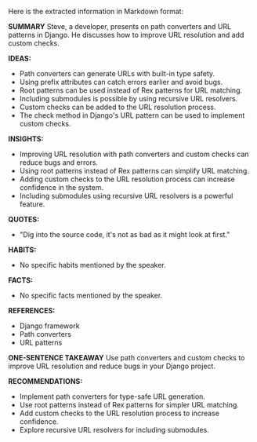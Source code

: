 Here is the extracted information in Markdown format:

**SUMMARY**
Steve, a developer, presents on path converters and URL patterns in Django. He discusses how to improve URL resolution and add custom checks.

**IDEAS:**
* Path converters can generate URLs with built-in type safety.
* Using prefix attributes can catch errors earlier and avoid bugs.
* Root patterns can be used instead of Rex patterns for URL matching.
* Including submodules is possible by using recursive URL resolvers.
* Custom checks can be added to the URL resolution process.
* The check method in Django's URL pattern can be used to implement custom checks.

**INSIGHTS:**
* Improving URL resolution with path converters and custom checks can reduce bugs and errors.
* Using root patterns instead of Rex patterns can simplify URL matching.
* Adding custom checks to the URL resolution process can increase confidence in the system.
* Including submodules using recursive URL resolvers is a powerful feature.

**QUOTES:**
* "Dig into the source code, it's not as bad as it might look at first."

**HABITS:**
* No specific habits mentioned by the speaker.

**FACTS:**
* No specific facts mentioned by the speaker.

**REFERENCES:**
* Django framework
* Path converters
* URL patterns

**ONE-SENTENCE TAKEAWAY**
Use path converters and custom checks to improve URL resolution and reduce bugs in your Django project.

**RECOMMENDATIONS:**
* Implement path converters for type-safe URL generation.
* Use root patterns instead of Rex patterns for simpler URL matching.
* Add custom checks to the URL resolution process to increase confidence.
* Explore recursive URL resolvers for including submodules.

